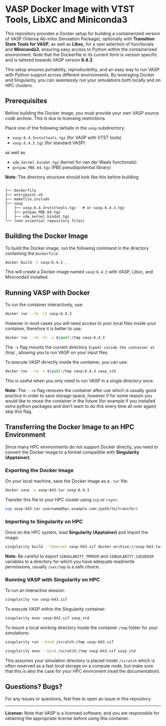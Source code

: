 # VASP Docker Image with VTST Tools, LibXC and Miniconda3

This repository provides a Docker setup for building a containerized version of VASP (Vienna Ab-initio Simulation Package), optionally with **Transition State Tools for VASP**, as well as **Libxc**, for a vast selection of functionals and **Miniconda3**, ensuring easy access to Python within the containerized environment. Note that the Dockerfile in its current form is version specific and is tailored towards VASP version **6.4.3**.

This setup ensures portability, reproducibility, and an easy way to run VASP with Python support across different environments. By leveraging Docker and Singularity, you can seamlessly run your simulations both locally and on HPC clusters.

## Prerequisites

Before building the Docker image, you must provide your own VASP source code archive. This is due to licensing restrictions.

Place one of the following tarballs in the `vasp` subdirectory:

- `vasp.6.4.3+vtsttools.tgz` (for VASP with VTST tools)
- `vasp.6.4.3.tgz` (for standard VASP)

as well as

- `vdw_kernel.bindat.tgz` (kernel for van der Waals functionals)
- `potpaw_PBE.64.tgz` (PBE pseudopotential library)


**Note:** The directory structure should look like this before building:

```
.
├── Dockerfile
├── entrypoint.sh
├── makefile.include
├── vasp
│   ├── vasp.6.4.3+vtsttools.tgz   # or vasp.6.4.3.tgz
│   ├── potpaw_PBE.64.tgz
│   ├── vdw_kernel.bindat.tgz
└── (non essential repository files)
```

## Building the Docker Image

To build the Docker image, run the following command in the directory containing the `Dockerfile`:

```sh
docker build -t vasp:6.4.3 .
```

This will create a Docker image named `vasp:6.4.3` with VASP, Libxc, and Miniconda3 installed.

## Running VASP with Docker

To run the container interactively, use:

```sh
docker run --rm -it vasp:6.4.3
```

However in most cases you will need access to your local files inside your container, therefore it is better to use:

```sh
docker run --rm -it -v $(pwd):/tmp vasp:6.4.3 
```

The `-v` flag mounts the current directory `$(pwd) inside the container at `/tmp`, allowing you to run VASP on your input files.

To execute VASP dirrectly inside the container, you can use:

```sh
docker run --rm -v $(pwd):/tmp vasp:6.4.3 vasp_std
```

This is useful when you only need to run VASP in a single directory once.

**Note:** The `--rm` flag removes the container after use which is usually good practice in order to save storage space, however if for some reason you would like to reuse the container in the future (for example if you installed extra python packages and don't want to do this every time all over again) skip this flag.

## Transferring the Docker Image to an HPC Environment

Since many HPC environments do not support Docker directly, you need to convert the Docker image to a format compatible with **Singularity (Apptainer)**.

### Exporting the Docker Image

On your local machine, save the Docker image as a `.tar` file:

```sh
docker save -o vasp-643.tar vasp:6.4.3
```

Transfer this file to your HPC cluster using `scp` or `rsync`:

```sh
scp vasp-643.tar username@hpc.example.com:/path/to/transfer/
```

### Importing to Singularity on HPC

Once on the HPC system, load **Singularity (Apptainer)** and import the image:

```sh
singularity build --fakeroot vasp-643.sif docker-archive://vasp-643.tar
```

**Note:** Be careful to export `SINGULARITY_TMPDIR` and `SINGULARITY_CACHEDIR` variables to a directory for which you have adequate read/write permissions, usually `/var/tmp` is a safe choice.

### Running VASP with Singularity on HPC

To run an interactive session:

```sh
singularity run vasp-643.sif
```

To execute VASP within the Singularity container:

```sh
singularity exec vasp-643.sif vasp_std
```

To mount a local working directory inside the container `/tmp` folder for your simulations:

```sh
singularity run --bind /scratch:/tmp vasp-643.sif
```

```sh
singularity exec --bind /scratch:/tmp vasp-643.sif vasp_std
```

This assumes your simulation directory is placed inside `/scratch` which is often reserved as a fast local storage on a compute node, but make sure that this is also the case for your HPC enviroment (read the documentation).

## Questions? Bugs?
For any issues or questions, feel free to open an issue in this repository.

---

**License:** Note that VASP is a licensed software, and you are responsible for obtaining the appropriate license before using this container.

